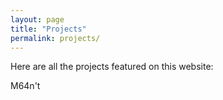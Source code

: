 ```yaml
---
layout: page
title: "Projects"
permalink: projects/
---
```


Here are all the projects featured on this website: 

M64n't

